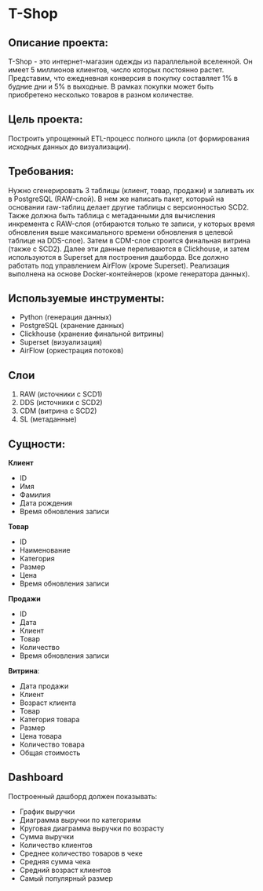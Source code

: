 # T-Shop
## Описание проекта:
T-Shop - это интернет-магазин одежды из параллельной вселенной. Он имеет 5 миллионов клиентов, число которых постоянно растет. Представим, что ежедневная конверсия в покупку составляет 1% в будние дни и 5% в выходные. В рамках покупки может быть приобретено несколько товаров в разном количестве.

## Цель проекта:
Построить упрощенный ETL-процесс полного цикла (от формирования исходных данных до визуализации).

## Требования:
Нужно сгенерировать 3 таблицы (клиент, товар, продажи) и заливать их в PostgreSQL (RAW-слой). В нем же написать пакет, который на основании raw-таблиц делает другие таблицы с версионностью SCD2. Также должна быть таблица с метаданными для вычисления инкремента с RAW-слоя (отбираются только те записи, у которых время обновления выше максимального времени обновления в целевой таблице на DDS-слое). Затем в CDM-слое строится финальная витрина (также с SCD2).
Далее эти данные переливаются в Clickhouse, и затем используются в Superset для построения дашборда. 
Все должно работать под управлением AirFlow (кроме Superset). Реализация выполнена на основе Docker-контейнеров (кроме генератора данных).

## Используемые инструменты:
- Python (генерация данных)
- PostgreSQL (хранение данных)
- Clickhouse (хранение финальной витрины)
- Superset (визуализация)
- AirFlow (оркестрация потоков)

## Слои
1. RAW (источники с SCD1)
2. DDS (источники с SCD2)
3. CDM (витрина с SCD2)
4. SL (метаданные)

## Сущности:

**Клиент**
- ID
- Имя
- Фамилия
- Дата рождения
- Время обновления записи

**Товар**
- ID
- Наименование
- Категория
- Размер
- Цена
- Время обновления записи

**Продажи**
- ID
- Дата
- Клиент
- Товар
- Количество
- Время обновления записи

**Витрина**:
- Дата продажи
- Клиент
- Возраст клиента
- Товар
- Категория товара
- Размер
- Цена товара
- Количество товара
- Общая стоимость

## Dashboard

Построенный дашборд должен показывать:
- График выручки
- Диаграмма выручки по категориям
- Круговая диаграмма выручки по возрасту
- Сумма выручки
- Количество клиентов
- Среднее количество товаров в чеке
- Средняя сумма чека
- Средний возраст клиентов
- Самый популярный размер
